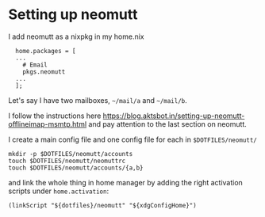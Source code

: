 # Setting up neomutt

I add neomutt as a nixpkg in my home.nix

```
  home.packages = [
  ...
    # Email
    pkgs.neomutt
  ...
  ];
```

Let's say I have two mailboxes, `~/mail/a` and `~/mail/b`.

I follow the instructions here https://blog.aktsbot.in/setting-up-neomutt-offlineimap-msmtp.html and pay attention to the last section on neomutt.

I create a main config file and one config file for each in `$DOTFILES/neomutt/`

```
mkdir -p $DOTFILES/neomutt/accounts
touch $DOTFILES/neomutt/neomuttrc
touch $DOTFILES/neomutt/accounts/{a,b}
```

and link the whole thing in home manager by adding the right activation scripts under `home.activation`:

```
(linkScript "${dotfiles}/neomutt" "${xdgConfigHome}")
```
